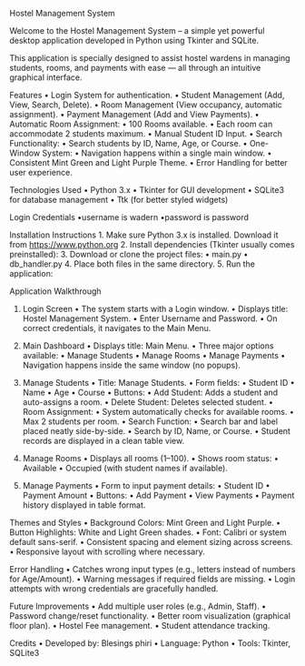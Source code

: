 Hostel Management System

Welcome to the Hostel Management System – a simple yet powerful desktop application developed in Python using Tkinter and SQLite.

This application is specially designed to assist hostel wardens in managing students, rooms, and payments with ease — all through an intuitive graphical interface.



Features
	•	Login System for authentication.
	•	Student Management (Add, View, Search, Delete).
	•	Room Management (View occupancy, automatic assignment).
	•	Payment Management (Add and View Payments).
	•	Automatic Room Assignment:
	•	100 Rooms available.
	•	Each room can accommodate 2 students maximum.
	•	Manual Student ID Input.
	•	Search Functionality:
	•	Search students by ID, Name, Age, or Course.
	•	One-Window System:
	•	Navigation happens within a single main window.
	•	Consistent Mint Green and Light Purple Theme.
	•	Error Handling for better user experience.



Technologies Used
	•	Python 3.x
	•	Tkinter for GUI development
	•	SQLite3 for database management
	•	Ttk (for better styled widgets)

 Login Credentials
  •username is wadern
  •password is password 

  Installation Instructions
	1.	Make sure Python 3.x is installed.
Download it from https://www.python.org
	2.	Install dependencies (Tkinter usually comes preinstalled):
 3.	Download or clone the project files:
	•	main.py
	•	db_handler.py
	4.	Place both files in the same directory.
	5.	Run the application:

 Application Walkthrough

1. Login Screen
	•	The system starts with a Login window.
	•	Displays title: Hostel Management System.
	•	Enter Username and Password.
	•	On correct credentials, it navigates to the Main Menu.



2. Main Dashboard
	•	Displays title: Main Menu.
	•	Three major options available:
	•	Manage Students
	•	Manage Rooms
	•	Manage Payments
	•	Navigation happens inside the same window (no popups).



3. Manage Students
	•	Title: Manage Students.
	•	Form fields:
	•	Student ID
	•	Name
	•	Age
	•	Course
	•	Buttons:
	•	Add Student: Adds a student and auto-assigns a room.
	•	Delete Student: Deletes selected student.
	•	Room Assignment:
	•	System automatically checks for available rooms.
	•	Max 2 students per room.
	•	Search Function:
	•	Search bar and label placed neatly side-by-side.
	•	Search by ID, Name, or Course.
	•	Student records are displayed in a clean table view.



4. Manage Rooms
	•	Displays all rooms (1–100).
	•	Shows room status:
	•	Available
	•	Occupied (with student names if available).



5. Manage Payments
	•	Form to input payment details:
	•	Student ID
	•	Payment Amount
	•	Buttons:
	•	Add Payment
	•	View Payments
	•	Payment history displayed in table format.



Themes and Styles
	•	Background Colors: Mint Green and Light Purple.
	•	Button Highlights: White and Light Green shades.
	•	Font: Calibri or system default sans-serif.
	•	Consistent spacing and element sizing across screens.
	•	Responsive layout with scrolling where necessary.



Error Handling
	•	Catches wrong input types (e.g., letters instead of numbers for Age/Amount).
	•	Warning messages if required fields are missing.
	•	Login attempts with wrong credentials are gracefully handled.



Future Improvements
	•	Add multiple user roles (e.g., Admin, Staff).
	•	Password change/reset functionality.
	•	Better room visualization (graphical floor plan).
	•	Hostel Fee management.
	•	Student attendance tracking.



Credits
	•	Developed by: Blesings phiri
	•	Language: Python
	•	Tools: Tkinter, SQLite3

  
